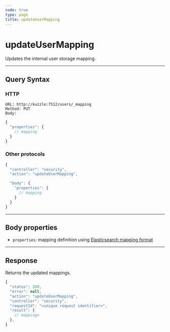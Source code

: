```yaml
---
code: true
type: page
title: updateUserMapping
---
```


# updateUserMapping



Updates the internal user storage mapping.

---

## Query Syntax

### HTTP

```http
URL: http://kuzzle:7512/users/_mapping
Method: PUT
Body:
```

```js
{
  "properties": {
    // mapping
  }
}
```

### Other protocols

```js
{
  "controller": "security",
  "action": "updateUserMapping",

  "body": {
    "properties": {
      // mapping
    }
  }
}
```

---

## Body properties

- `properties`: mapping definition using [Elasticsearch mapping format](https://www.elastic.co/guide/en/elasticsearch/reference/7.3/mapping.html)

---

## Response

Returns the updated mappings.

```js
{
  "status": 200,
  "error": null,
  "action": "updateUserMapping",
  "controller": "security",
  "requestId": "<unique request identifier>",
  "result": {
    // mappings
  },
}
```
